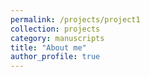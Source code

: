 ```yaml
---
permalink: /projects/project1
collection: projects
category: manuscripts
title: "About me"
author_profile: true
---
```


